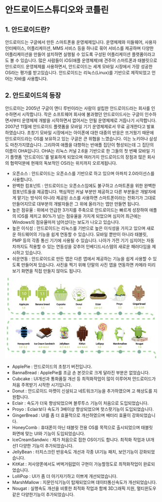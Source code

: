 # 안드로이드스튜디오와 코틀린

## 1. 안드로이드란? 
안드로이드는 구글에서 만든 스마트폰용 운영체제입니다. 운영체제와 미들웨어, 사용자 인터페이스, 어플리케이션, MMS 서비스 등을 하나로 묶어 서비스를 제공하며 다양한 어플리케이션을 만들어 설치하면 실행될 수 있도록 구성된 어플리케이션 플랫폼이라고도 볼 수 있습니다. 많은 사람들이 iOS(애플 운영체제)에 견주어 스마트폰과 태블릿으로 안드로이드 운영체제를 사용하면서, 안드로이드는 세계 모바일 시장에서 가장 성공한 OS라는 평가를 받고있습니다. 안드로이드는 리눅스(Linux)를 기반으로 제작되었고 언어는 자바를 사용합니다. 

## 2. 안드로이드의 등장 
안드로이는 2005년 구글이 앤디 루빈이라는 사람이 설립한 안드로이드라는 회사를 인수하면서 시작합니다. 작은 소프트웨어 회사에 불과했던 안드로이드사는 구글이 인수하면서부터 운영체제 개발을 시작하면서 없어서는 안될  운영체제로 거듭나기 시작합니다. 2007년 11월에 안드로이드 플랫폼을 모바일 기기 운영체제로서 무료 공개한다고 발표하였습니다. 초창기 모바일 시장에서는 아이폰에 대한 대중의 반응은 뜨거웠기 때문에 안드로이드라는 OS를 보유하고 있는 구글은 큰 위협을 느꼈습니다. 이는 노키아나 삼성도 마찬가지였습니다. 그리하여 애플을 대항하는 반애플 집단이 형성되는데 그 집단의 이름이 OHA입니다. OHA는 리눅스 커널 2.6을 기반으로 한 그들의 첫 번째 모바일 기기 플랫폼 '안드로이드'를 발표하게 되었으며 여러가지 안드로이드의 장점과 많은 회사의 협력덕분에 현재의 독보적인 OS라는 위치까지 오르게됩니다.

- 오픈소스 : 안드로이드는 오픈소스를 기반으로 하고 있으며 아파치 2.0라이선스를 사용합니다.
- 완벽한 컴포넌트 : 안드로이드는 오픈소스임에도 불구하고 스마트폰을 위한 완벽한 컴포넌트들을 제공합니다. 핵심적인 커널 부분만 제공하고 다른 부분들은 개발자에게 맡기는 방식이 아니라 제공된 소스를 사용하면 스마트폰이라는 전화기가 그대로 만들어지므로 대부분의 개발자들은 그 위에 올라가는 앱만 만들면 됩니다.
- 높은 점유율 : 위에서 언급한 3가지를 주축으로 안드로이드는 빠르게 성장하여 애플의 IOS를 제치고 80%가 넘는 점유율을 가지게 되었으며 심지어 최근에는 Windows의 점유율마저 넘어섰다는 보도가 나오고 있습니다.
- 높은 이식성 : 안드로이드는 리눅스를 기반으로 높은 이식성을 가지고 있으며 새로운 하드웨어의 기능을 쉽게 연동할 수 있습니다. 모바일 뿐만이 아니라 태블릿, PMP 등의 각종 통신 기기에 사용될 수 있습니다. 나아가 가전 기기 심지어는 자동차까지도 적용할 수 있는 연동성을 갖추어 인베디드시스템의 새로운 패러다임을 제시하고 있습니다.
- 쉬운연동 : 안드로이드로 만든 앱은 다른 앱에서 제공하는 기능을 쉽게 사용할 수 있도록 만들어져 있습니다. 사진을 찍기 위해 단말의 사진 앱을 연동하면 카메라 미리보기 화면을 직접 만들지 않아도 됩니다.

![img](./Images/1.png)

- ApplePie : 안드로이드의 초창기 버전입니다.
- BannaBread : ApplePie를 조금 손 본것으로 크게 달라진 부분은 없었습니다.
- Cubcake : UI개선과 통화품질 개선 등 최적화작업이 많이 이루어져 안드로이드가 처음 주목받기 시작한 시기입니다.
- Donut : 안드로이드 마켓이 신설되고 네트워크기능을 추가하였으며 고 해상도를 지원합니다.
- Eclair : 속도가 더욱 향상되었으며 블루투스 기능이 처음으로 도입되었습니다.
- Proyo : Eclair보다 속도가 3배이상 향상되었으며 핫스팟기능이 도입되었습니다.
- GingerBread : UI를 좀 더 효율적으로 개선하였으며 배터리 효율이 강화되었습니다.
- HoneyComb : 휴대폰이 아닌 태블릿 전용 OS를 목적으로 출시되었으며 태블릿 화면에 맞는 UI와 기능이 도입되었습니다.
- IceCreamSandwic : 제가 처음으로 접한 OS이기도 합니다. 최적화 작업과 UI개선1 다양한 기능이 추가되었습니다.
- JellyBean : 터치스크린 반응속도 개선과 각종 UI기능 패치, 보안기능이 강화되었습니다.
- KitKat : 저사양폰에서도 버벅거림없이 구현이 가능할정도로 최적화작업이 완료되었습니다.
- LolliPop : UI가 좀 더 아기자기하고 이쁘게 개선되었습니다.
- MarshMallow : 지문인식기능이 탑재되었으며 데이터통신속도가 개선되었습니다.
- Nougat : 실행속도 개선을 비롯한 최적화 작업과 함께 3D그래픽 지원, 멀티윈도우 같은 다양한기능이 추가되었습니다.